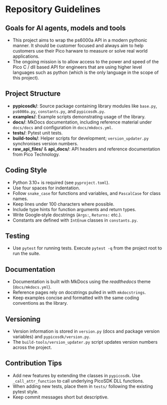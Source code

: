 # Repository Guidelines


## Goals for AI agents, models and tools
- This project aims to wrap the ps6000a API in a modern pythonic manner. It should be customer focused and always aim to help customers use their Pico harware to measure or solve real world applications.
- The ongoing mission is to allow access to the power and speed of the Pico C / dll based API for engineers that are using higher level languages such as python (which is the only language in the scope of this project).

## Project Structure
- **pypicosdk/**: Source package containing library modules like `base.py`, `ps6000a.py`, `constants.py`, and `pypicosdk.py`.
- **examples/**: Example scripts demonstrating usage of the library.
- **docs/**: MkDocs documentation, including reference material under `docs/docs` and configuration in `docs/mkdocs.yml`.
- **tests/**: Pytest unit tests.
- **build-tools/**: Helper scripts for development; `version_updater.py` synchronises version numbers.
- **raw_api_files/** & **api_docs/**: API headers and reference documentation from Pico Technology.

## Coding Style
- Python 3.10+ is required (see `pyproject.toml`).
- Use four spaces for indentation.
- Follow `snake_case` for functions and variables, and `PascalCase` for class names.
- Keep lines under 100 characters where possible.
- Include type hints for function arguments and return types.
- Write Google‑style docstrings (`Args:`, `Returns:` etc.).
- Constants are defined with `IntEnum` classes in `constants.py`.

## Testing
- Use `pytest` for running tests. Execute `pytest -q` from the project root to run the suite.

## Documentation
- Documentation is built with MkDocs using the *readthedocs* theme (`docs/mkdocs.yml`).
- Reference pages rely on docstrings pulled in with `mkdocstrings`.
- Keep examples concise and formatted with the same coding conventions as the library.

## Versioning
- Version information is stored in `version.py` (docs and package version variables) and `pypicosdk/version.py`.
- The `build-tools/version_updater.py` script updates version numbers across the project.

## Contribution Tips
- Add new features by extending the classes in `pypicosdk`. Use `_call_attr_function` to call underlying PicoSDK DLL functions.
- When adding new tests, place them in `tests/` following the existing pytest style.
- Keep commit messages short but descriptive.
